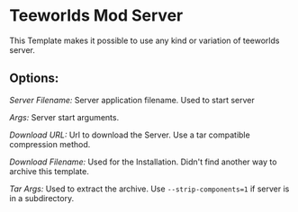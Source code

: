 # Teeworlds Mod Server
This Template makes it possible to use any kind or variation of teeworlds server.

## Options:
*Server Filename:* 
Server application filename. Used to start server

*Args:* 
Server start arguments.

*Download URL:* 
Url to download the Server. Use a tar compatible compression method.

*Download Filename:*
Used for the Installation. Didn't find another way to archive this template.

*Tar Args:* Used to extract the archive. Use  `--strip-components=1` if server is in a subdirectory.